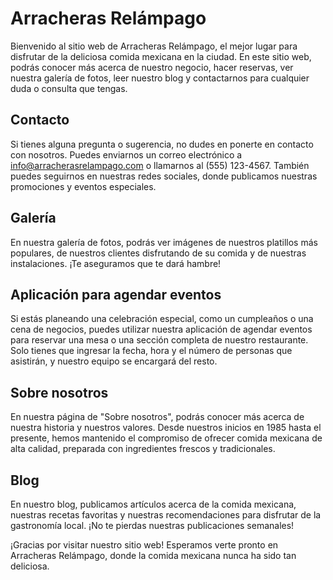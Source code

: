 # Arracheras Relámpago
Bienvenido al sitio web de Arracheras Relámpago, el mejor lugar para disfrutar de la deliciosa comida mexicana en la ciudad. En este sitio web, podrás conocer más acerca de nuestro negocio, hacer reservas, ver nuestra galería de fotos, leer nuestro blog y contactarnos para cualquier duda o consulta que tengas.

## Contacto
Si tienes alguna pregunta o sugerencia, no dudes en ponerte en contacto con nosotros. Puedes enviarnos un correo electrónico a info@arracherasrelampago.com o llamarnos al (555) 123-4567. También puedes seguirnos en nuestras redes sociales, donde publicamos nuestras promociones y eventos especiales.

## Galería
En nuestra galería de fotos, podrás ver imágenes de nuestros platillos más populares, de nuestros clientes disfrutando de su comida y de nuestras instalaciones. ¡Te aseguramos que te dará hambre!

## Aplicación para agendar eventos
Si estás planeando una celebración especial, como un cumpleaños o una cena de negocios, puedes utilizar nuestra aplicación de agendar eventos para reservar una mesa o una sección completa de nuestro restaurante. Solo tienes que ingresar la fecha, hora y el número de personas que asistirán, y nuestro equipo se encargará del resto.

## Sobre nosotros
En nuestra página de "Sobre nosotros", podrás conocer más acerca de nuestra historia y nuestros valores. Desde nuestros inicios en 1985 hasta el presente, hemos mantenido el compromiso de ofrecer comida mexicana de alta calidad, preparada con ingredientes frescos y tradicionales.

## Blog
En nuestro blog, publicamos artículos acerca de la comida mexicana, nuestras recetas favoritas y nuestras recomendaciones para disfrutar de la gastronomía local. ¡No te pierdas nuestras publicaciones semanales!

¡Gracias por visitar nuestro sitio web! Esperamos verte pronto en Arracheras Relámpago, donde la comida mexicana nunca ha sido tan deliciosa.
